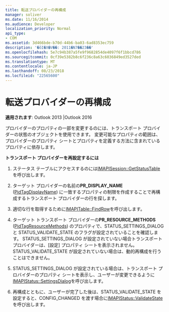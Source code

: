 ```yaml
---
title: 転送プロバイダーの再構成
manager: soliver
ms.date: 11/16/2014
ms.audience: Developer
localization_priority: Normal
api_type:
- COM
ms.assetid: 3d466bde-b70d-44b6-ba03-6ad8353ec759
description: '�ŏI�X�V��: 2011�N7��23��'
ms.openlocfilehash: 5e7c94b387a5fe9f9682854de4097f6f1bbcd786
ms.sourcegitcommit: 0cf39e5382b8c6f236c8a63c6036849ed3527ded
ms.translationtype: MT
ms.contentlocale: ja-JP
ms.lasthandoff: 08/23/2018
ms.locfileid: "22565600"
---
```

# <a name="reconfiguring-a-transport-provider"></a>転送プロバイダーの再構成

  
  
**適用されます**: Outlook 2013 |Outlook 2016 
  
プロバイダーのプロパティの一部を変更するのには、トランスポート プロバイダーの状態のオブジェクトを使用できます。 変更可能なプロパティの範囲は、プロバイダーのプロパティ シートとプロパティを定義する方法に含まれているプロパティに依存します。 
  
 **トランスポート プロバイダーを再設定するには**
  
1. ステータス テーブルにアクセスするのには[IMAPISession::GetStatusTable](imapisession-getstatustable.md)を呼び出します。 
    
2. ターゲット プロバイダーの名前の**PR_DISPLAY_NAME** ([PidTagDisplayName](pidtagdisplayname-canonical-property.md)) に一致するプロパティの制限を作成することで再構成するトランスポート プロバイダーの行を探します。 
    
3. 適切な行を取得するために[IMAPITable::FindRow](imapitable-findrow.md)を呼び出します。 
    
4. ターゲット トランスポート プロバイダーの**PR_RESOURCE_METHODS** ([PidTagResourceMethods](pidtagresourcemethods-canonical-property.md)) のプロパティで、STATUS_SETTINGS_DIALOG と STATUS_VALIDATE_STATE のフラグが設定されていることを確認します。 STATUS_SETTINGS_DIALOG が設定されていない場合トランスポート プロバイダーは、[設定] プロパティ シートを表示されません。 STATUS_VALIDATE_STATE が設定されていない場合は、動的再構成を行うことはできません。
    
5. STATUS_SETTINGS_DIALOG が設定されている場合は、トランスポート プロバイダーのプロパティ シートを表示し、ユーザーが変更できるように[IMAPIStatus::SettingsDialog](imapistatus-settingsdialog.md)を呼び出します。 
    
6. 再構成とともに、ユーザーが完了した後は、STATUS_VALIDATE_STATE を設定すると、CONFIG_CHANGED を渡す場合に[IMAPIStatus::ValidateState](imapistatus-validatestate.md)を呼び出します。 
    

